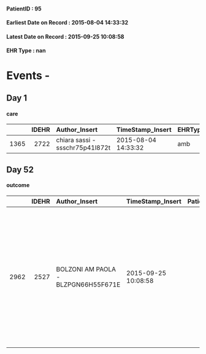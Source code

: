
#### PatientID : 95
#### Earliest Date on Record : 2015-08-04 14:33:32
#### Latest Date on Record : 2015-09-25 10:08:58
#### EHR Type : nan

# Events - 

## Day 1

#### care
|      |   IDEHR | Author_Insert                   | TimeStamp_Insert    | EHRType   |   PatientID |   IDGESTIONE_AUSILI |   ds_ncons |   ds_nbolla | dt_consegna         |   opt_annulla_consegna | dt_Ric_consegna     | dt_ric_cons_forn    | opt_ausilio          |
|-----:|--------:|:--------------------------------|:--------------------|:----------|------------:|--------------------:|-----------:|------------:|:--------------------|-----------------------:|:--------------------|:--------------------|:---------------------|
| 1365 |    2722 | chiara sassi - ssschr75p41l872t | 2015-08-04 14:33:32 | amb       |          95 |                1209 |        666 |         667 | 2015-02-03 00:00:00 |                      0 | 2015-02-01 00:00:00 | 2015-02-02 00:00:00 | broncoaspiratore # 2 |


## Day 52

#### outcome
|      |   IDEHR | Author_Insert                       | TimeStamp_Insert    |   PatientID |   IDDigitalSignDocument |   IDPAI_VIDAS | opt_problem                         |   opt_problem_num | opt_obiettivo                                                                                                                                                                                           |   opt_obiettivo_num | opt_stato_problema   |   opt_stato_problema_num | opt_interventi                                                                                                                         |   opt_interventi_num |
|-----:|--------:|:------------------------------------|:--------------------|------------:|------------------------:|--------------:|:------------------------------------|------------------:|:--------------------------------------------------------------------------------------------------------------------------------------------------------------------------------------------------------|--------------------:|:---------------------|-------------------------:|:---------------------------------------------------------------------------------------------------------------------------------------|---------------------:|
| 2962 |    2527 | BOLZONI AM PAOLA - BLZPGN66H55F671E | 2015-09-25 10:08:58 |          95 |                  142862 |          4973 | Deficit in the care of s√® # 25 = 0 |                 4 | Keep the remaining capacit√ † ¬ † in taking care of s√®, helping the patient to accept their limitations, considering himself in a realistic and objective (eating, bathing, dressing, delete) # 40 = 0 |                   4 | Open Problem # 1     |                        1 | Aids - Request supply of articulated bed with sides # 106 = 0; professionals Activation - Activation request Physiotherapist # 127 = 0 |                    4 |


